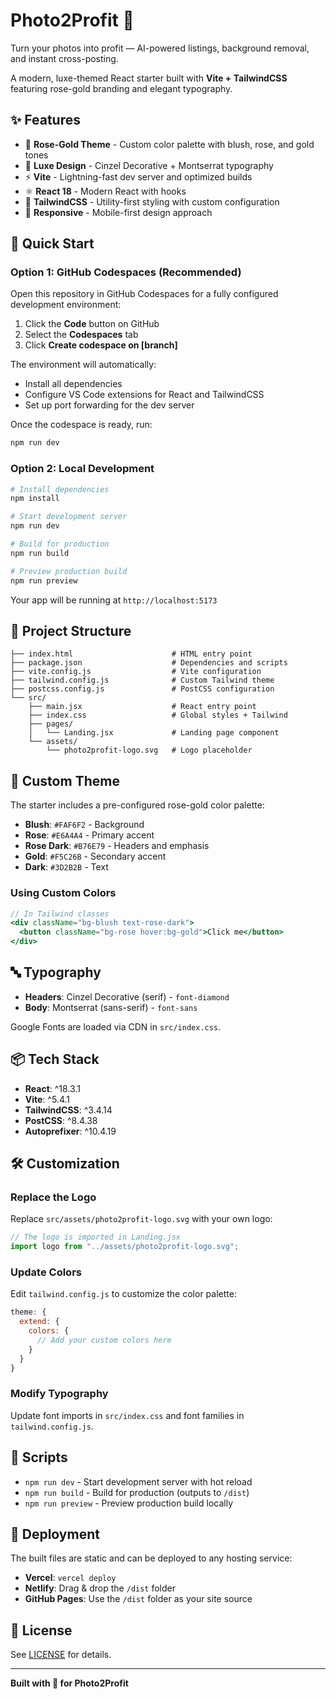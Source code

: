 # Photo2Profit 💎

Turn your photos into profit — AI-powered listings, background removal, and instant cross-posting.

A modern, luxe-themed React starter built with **Vite + TailwindCSS** featuring rose-gold branding and elegant typography.

## ✨ Features

- 🎨 **Rose-Gold Theme** - Custom color palette with blush, rose, and gold tones
- 💎 **Luxe Design** - Cinzel Decorative + Montserrat typography
- ⚡ **Vite** - Lightning-fast dev server and optimized builds
- ⚛️ **React 18** - Modern React with hooks
- 🎯 **TailwindCSS** - Utility-first styling with custom configuration
- 📱 **Responsive** - Mobile-first design approach

## 🚀 Quick Start

### Option 1: GitHub Codespaces (Recommended)

Open this repository in GitHub Codespaces for a fully configured development environment:

1. Click the **Code** button on GitHub
2. Select the **Codespaces** tab
3. Click **Create codespace on [branch]**

The environment will automatically:
- Install all dependencies
- Configure VS Code extensions for React and TailwindCSS
- Set up port forwarding for the dev server

Once the codespace is ready, run:
```bash
npm run dev
```

### Option 2: Local Development

```bash
# Install dependencies
npm install

# Start development server
npm run dev

# Build for production
npm run build

# Preview production build
npm run preview
```

Your app will be running at `http://localhost:5173`

## 📁 Project Structure

```
├── index.html                      # HTML entry point
├── package.json                    # Dependencies and scripts
├── vite.config.js                  # Vite configuration
├── tailwind.config.js              # Custom Tailwind theme
├── postcss.config.js               # PostCSS configuration
└── src/
    ├── main.jsx                    # React entry point
    ├── index.css                   # Global styles + Tailwind
    ├── pages/
    │   └── Landing.jsx             # Landing page component
    └── assets/
        └── photo2profit-logo.svg   # Logo placeholder
```

## 🎨 Custom Theme

The starter includes a pre-configured rose-gold color palette:

- **Blush**: `#FAF6F2` - Background
- **Rose**: `#E6A4A4` - Primary accent
- **Rose Dark**: `#B76E79` - Headers and emphasis
- **Gold**: `#F5C26B` - Secondary accent
- **Dark**: `#3D2B2B` - Text

### Using Custom Colors

```jsx
// In Tailwind classes
<div className="bg-blush text-rose-dark">
  <button className="bg-rose hover:bg-gold">Click me</button>
</div>
```

## 🔤 Typography

- **Headers**: Cinzel Decorative (serif) - `font-diamond`
- **Body**: Montserrat (sans-serif) - `font-sans`

Google Fonts are loaded via CDN in `src/index.css`.

## 📦 Tech Stack

- **React**: ^18.3.1
- **Vite**: ^5.4.1
- **TailwindCSS**: ^3.4.14
- **PostCSS**: ^8.4.38
- **Autoprefixer**: ^10.4.19

## 🛠️ Customization

### Replace the Logo

Replace `src/assets/photo2profit-logo.svg` with your own logo:

```jsx
// The logo is imported in Landing.jsx
import logo from "../assets/photo2profit-logo.svg";
```

### Update Colors

Edit `tailwind.config.js` to customize the color palette:

```js
theme: {
  extend: {
    colors: {
      // Add your custom colors here
    }
  }
}
```

### Modify Typography

Update font imports in `src/index.css` and font families in `tailwind.config.js`.

## 📝 Scripts

- `npm run dev` - Start development server with hot reload
- `npm run build` - Build for production (outputs to `/dist`)
- `npm run preview` - Preview production build locally

## 🚢 Deployment

The built files are static and can be deployed to any hosting service:

- **Vercel**: `vercel deploy`
- **Netlify**: Drag & drop the `/dist` folder
- **GitHub Pages**: Use the `/dist` folder as your site source

## 📄 License

See [LICENSE](LICENSE) for details.

---

**Built with 💎 for Photo2Profit**
